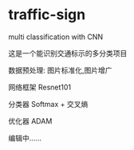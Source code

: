 # traffic-sign
multi classification with CNN

这是一个能识别交通标示的多分类项目

数据预处理: 图片标准化,图片增广

网络框架  Resnet101 

分类器  Softmax + 交叉熵

优化器  ADAM


编辑中......

